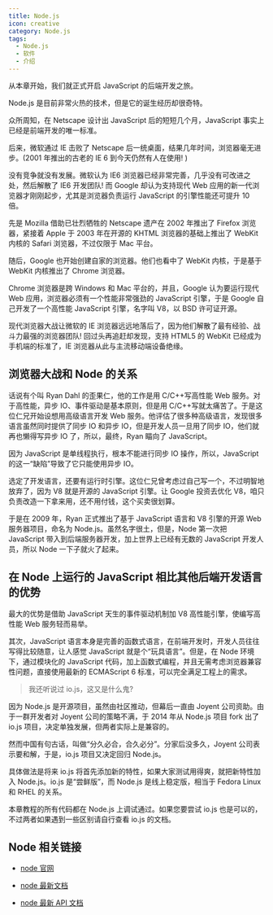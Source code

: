 ```yaml
---
title: Node.js
icon: creative
category: Node.js
tags:
  - Node.js
  - 软件
  - 介绍
---
```


从本章开始，我们就正式开启 JavaScript 的后端开发之旅。

Node.js 是目前非常火热的技术，但是它的诞生经历却很奇特。

<!-- more -->

众所周知，在 Netscape 设计出 JavaScript 后的短短几个月，JavaScript 事实上已经是前端开发的唯一标准。

后来，微软通过 IE 击败了 Netscape 后一统桌面，结果几年时间，浏览器毫无进步。(2001 年推出的古老的 IE 6 到今天仍然有人在使用! )

没有竞争就没有发展。微软认为 IE6 浏览器已经非常完善，几乎没有可改进之处，然后解散了 IE6 开发团队! 而 Google 却认为支持现代 Web 应用的新一代浏览器才刚刚起步，尤其是浏览器负责运行 JavaScript 的引擎性能还可提升 10 倍。

先是 Mozilla 借助已壮烈牺牲的 Netscape 遗产在 2002 年推出了 Firefox 浏览器，紧接着 Apple 于 2003 年在开源的 KHTML 浏览器的基础上推出了 WebKit 内核的 Safari 浏览器，不过仅限于 Mac 平台。

随后，Google 也开始创建自家的浏览器。他们也看中了 WebKit 内核，于是基于 WebKit 内核推出了 Chrome 浏览器。

Chrome 浏览器是跨 Windows 和 Mac 平台的，并且，Google 认为要运行现代 Web 应用，浏览器必须有一个性能非常强劲的 JavaScript 引擎，于是 Google 自己开发了一个高性能 JavaScript 引擎，名字叫 V8，以 BSD 许可证开源。

现代浏览器大战让微软的 IE 浏览器远远地落后了，因为他们解散了最有经验、战斗力最强的浏览器团队! 回过头再追赶却发现，支持 HTML5 的 WebKit 已经成为手机端的标准了，IE 浏览器从此与主流移动端设备绝缘。

## 浏览器大战和 Node 的关系

话说有个叫 Ryan Dahl 的歪果仁，他的工作是用 C/C++写高性能 Web 服务。对于高性能，异步 IO、事件驱动是基本原则，但是用 C/C++写就太痛苦了。于是这位仁兄开始设想用高级语言开发 Web 服务。他评估了很多种高级语言，发现很多语言虽然同时提供了同步 IO 和异步 IO，但是开发人员一旦用了同步 IO，他们就再也懒得写异步 IO 了，所以，最终，Ryan 瞄向了 JavaScript。

因为 JavaScript 是单线程执行，根本不能进行同步 IO 操作，所以，JavaScript 的这一“缺陷”导致了它只能使用异步 IO。

选定了开发语言，还要有运行时引擎。这位仁兄曾考虑过自己写一个，不过明智地放弃了，因为 V8 就是开源的 JavaScript 引擎。让 Google 投资去优化 V8，咱只负责改造一下拿来用，还不用付钱，这个买卖很划算。

于是在 2009 年，Ryan 正式推出了基于 JavaScript 语言和 V8 引擎的开源 Web 服务器项目，命名为 Node.js。虽然名字很土，但是，Node 第一次把 JavaScript 带入到后端服务器开发，加上世界上已经有无数的 JavaScript 开发人员，所以 Node 一下子就火了起来。

## 在 Node 上运行的 JavaScript 相比其他后端开发语言的优势

最大的优势是借助 JavaScript 天生的事件驱动机制加 V8 高性能引擎，使编写高性能 Web 服务轻而易举。

其次，JavaScript 语言本身是完善的函数式语言，在前端开发时，开发人员往往写得比较随意，让人感觉 JavaScript 就是个“玩具语言”。但是，在 Node 环境下，通过模块化的 JavaScript 代码，加上函数式编程，并且无需考虑浏览器兼容性问题，直接使用最新的 ECMAScript 6 标准，可以完全满足工程上的需求。

> 我还听说过 io.js，这又是什么鬼?

因为 Node.js 是开源项目，虽然由社区推动，但幕后一直由 Joyent 公司资助。由于一群开发者对 Joyent 公司的策略不满，于 2014 年从 Node.js 项目 fork 出了 io.js 项目，决定单独发展，但两者实际上是兼容的。

然而中国有句古话，叫做“分久必合，合久必分”。分家后没多久，Joyent 公司表示要和解，于是，io.js 项目又决定回归 Node.js。

具体做法是将来 io.js 将首先添加新的特性，如果大家测试用得爽，就把新特性加入 Node.js。io.js 是“尝鲜版”，而 Node.js 是线上稳定版，相当于 Fedora Linux 和 RHEL 的关系。

本章教程的所有代码都在 Node.js 上调试通过。如果您要尝试 io.js 也是可以的，不过两者如果遇到一些区别请自行查看 io.js 的文档。

## Node 相关链接

- [node 官网](https://nodejs.org/en/)

- [node 最新文档](https://nodejs.org/en/docs/)

- [node 最新 API 文档](https://nodejs.org/dist/latest-v10.x/docs/api/)
